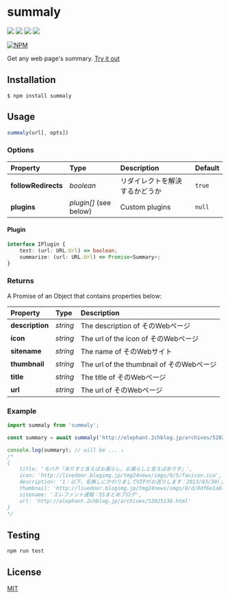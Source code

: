 summaly
=======

[![][npm-badge]][npm-link]
[![][mit-badge]][mit]
[![][himawari-badge]][himasaku]
[![][sakurako-badge]][himasaku]

[![NPM](https://nodei.co/npm/summaly.png?downloads=true&downloadRank=true&stars=true)](https://www.npmjs.com/package/summaly)

Get any web page's summary. [Try it out](https://runkit.com/npm/summaly)

Installation
------------
`$ npm install summaly`

Usage
-----
``` javascript
summaly(url[, opts])
```

### Options
| Property            | Type                   | Description                 | Default |
| :------------------ | :--------------------- | :-------------------------- | :------ |
| **followRedirects** | *boolean*              | リダイレクトを解決するかどうか | `true`  |
| **plugins**         | *plugin[]* (see below) | Custom plugins              | `null`  |

#### Plugin
``` typescript
interface IPlugin {
	test: (url: URL.Url) => boolean;
	summarize: (url: URL.Url) => Promise<Summary>;
}
```

### Returns
A Promise of an Object that contains properties below:

| Property        | Type     | Description                              |
| :-------------- | :------- | :--------------------------------------- |
| **description** | *string* | The description of そのWebページ          |
| **icon**        | *string* | The url of the icon of そのWebページ      |
| **sitename**    | *string* | The name of そのWebサイト                 |
| **thumbnail**   | *string* | The url of the thumbnail of そのWebページ |
| **title**       | *string* | The title of そのWebページ                |
| **url**         | *string* | The url of そのWebページ                  |

### Example
``` javascript
import summaly from 'summaly';

const summary = await summaly('http://elephant.2chblog.jp/archives/52025138.html');

console.log(summary); // will be ... ↓
/*
{
	title: 'モバＰ「ありすと言えばお漏らし。お漏らしと言えばありす」',
	icon: 'http://livedoor.blogimg.jp/tmg24news/imgs/9/5/favicon.ico',
	description: '1：以下、名無しにかわりましてVIPがお送りします：2013/03/30(土) 14:57:29.09 ID:An34eOmY0モバＰ「反論が あるやつもいるかもしれない」    モバＰ「だが俺の主張も聞いてほしい！　お漏らしさせるならありすが一番だ！」    日菜子「むふふ……いきなりそんなことを大声で',
	thumbnail: 'http://livedoor.blogimg.jp/tmg24news/imgs/8/d/8df6e1a0-s.jpg',
	sitename: 'エレファント速報：SSまとめブログ',
	url: 'http://elephant.2chblog.jp/archives/52025138.html'
}
*/
```

Testing
-------
`npm run test`

License
-------
[MIT](LICENSE)

[npm-link]:       https://www.npmjs.com/package/summaly
[npm-badge]:      https://img.shields.io/npm/v/summaly.svg?style=flat-square
[mit]:            http://opensource.org/licenses/MIT
[mit-badge]:      https://img.shields.io/badge/license-MIT-444444.svg?style=flat-square
[himasaku]:       https://himasaku.net
[himawari-badge]: https://img.shields.io/badge/%E5%8F%A4%E8%B0%B7-%E5%90%91%E6%97%A5%E8%91%B5-1684c5.svg?style=flat-square
[sakurako-badge]: https://img.shields.io/badge/%E5%A4%A7%E5%AE%A4-%E6%AB%BB%E5%AD%90-efb02a.svg?style=flat-square

